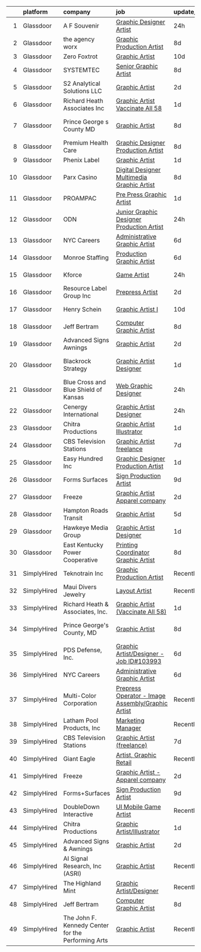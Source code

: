 

|    | platform    | company                                            | job                                                                                                                                                                                                                                                                                                                                                                                                                                                                                                                                                                                                                                                                                                                                                                                                                                                                                                                                             | update_time   | location           |
|---:|:------------|:---------------------------------------------------|:------------------------------------------------------------------------------------------------------------------------------------------------------------------------------------------------------------------------------------------------------------------------------------------------------------------------------------------------------------------------------------------------------------------------------------------------------------------------------------------------------------------------------------------------------------------------------------------------------------------------------------------------------------------------------------------------------------------------------------------------------------------------------------------------------------------------------------------------------------------------------------------------------------------------------------------------|:--------------|:-------------------|
|  1 | Glassdoor   | A F Souvenir                                       | [Graphic Designer Artist](https://www.glassdoor.com/partner/jobListing.htm?pos=124&ao=1136043&s=58&guid=00000181dc95a38da3c20d686f04ce67&src=GD_JOB_AD&t=SR&vt=w&ea=1&cs=1_900b1461&cb=1657263203583&jobListingId=1007990288518&jrtk=3-0-1g7e9b8thk6dj801-1g7e9b8u8i4kg800-72d45175d50678c9-)                                                                                                                                                                                                                                                                                                                                                                                                                                                                                                                                                                                                                                                   | 24h           | Denver, CO         |
|  2 | Glassdoor   | the agency worx                                    | [Graphic Production Artist](https://www.glassdoor.com/partner/jobListing.htm?pos=109&ao=1110586&s=58&guid=00000181dc95a38da3c20d686f04ce67&src=GD_JOB_AD&t=SR&vt=w&ea=1&cs=1_1e48cfe0&cb=1657263203578&jobListingId=1007970749177&cpc=AC285F3A3ECA6BB0&jrtk=3-0-1g7e9b8thk6dj801-1g7e9b8u8i4kg800-f485984348303293--6NYlbfkN0CNOKpjDIEH11s39GTuUki_mvxNbnX5BtDlH5CMrheAnKze_5JrwQ4joDkGUDohP_RjqrhP-GR2nEH1G8I-E5iyp1xUC5nh2zvMHYjNgiosCPg_jkc54M1b8bMjHC2SAqlR6LckluwJcwjk8npBVnGSZrnaG8_kcx9aCaiD9mMyseUQhdkh9Pd6MgHlVaGSRHAErDiIGz8Tc8EhJW1vXrAD52u88I2Ctq3EhP4aMuzqEHTi7QFScQC_7nzfj6EPLNd4NgCoEIhjvg7LP7s7piKOFdNLwdkA8a9NJsqAmYLiMZqb8vTtsv4QuqXOkZtGXWoHSy4Sy8kw20AyUGeajc2RGG6pRMDfbcenLKLAAL1YS502voqy_yRuic3fxhTappc1zFLHubT5Ak2PVdz_dmwGAelXV4eluwVgYzFjulu-Eo5rOcDtJzdpr8D6iQwmVrtp1LiCZv0s3IG-gFaIoWebRNLNzo-B4JtlpU9HSYcjxMojbC1VrQax1sNEyDAX31g%3D)                                                                              | 8d            | New York, NY       |
|  3 | Glassdoor   | Zero Foxtrot                                       | [Graphic Artist](https://www.glassdoor.com/partner/jobListing.htm?pos=101&ao=1110586&s=58&guid=00000181dc95a38da3c20d686f04ce67&src=GD_JOB_AD&t=SR&vt=w&ea=1&cs=1_ad56b799&cb=1657263203577&jobListingId=1007966609813&cpc=76BDADE3D6D9A820&jrtk=3-0-1g7e9b8thk6dj801-1g7e9b8u8i4kg800-403571b16fa71d61--6NYlbfkN0CvahHJL5dpwIe5nlYo2UZJB8CTXAEl9vJAxrd3EfdRQTsMSQezOrtT8DLbVgiZVmfmhrcGSSBOcvpPUnzwspaQ2xjpeQH--bDkidp3qjAt7SvpUlBalkXsthbBTURe5zDcl6GFuaf5plyzSePLxU8blllSPObOvd-tYJRmq5e62C6T6QBb74FGtg6vhChWxOHrNPZLqUIbF0NEPt-ZjXI0zR8ZJQ3u_PnL-qF8FjRweve6J1BlqxGIP_EeSsEKhV_8LSVdyxzWPgVxh1sCY-GFcjzAIDmdmmkQ6s2PUkDajefdAfEP6N0HPdPOFwjba-Dz-Lg5zhDtzVpdZ9ms-HHwjsP5KSxnCIY5vMakyjLiC0yH_265uyWWsYFrB9Kb8Gzf4oiZIKwHiKVO8KwsRB6wWxZoU7rGjGPyBEJpl4l3GCKAdgC6LXBIALk9enPGUFOwxmZ4O-jMbcumsk0oEL_K1qb5ivL6tKO-unLN1S3Z41gBKn7LSR_f)                                                                                                       | 10d           | Austin, TX         |
|  4 | Glassdoor   | SYSTEMTEC                                          | [Senior Graphic Artist](https://www.glassdoor.com/partner/jobListing.htm?pos=103&ao=1110586&s=58&guid=00000181dc95a38da3c20d686f04ce67&src=GD_JOB_AD&t=SR&vt=w&ea=1&cs=1_de9dfe7f&cb=1657263203577&jobListingId=1007970584369&cpc=FD1C1DA32C38CFA7&jrtk=3-0-1g7e9b8thk6dj801-1g7e9b8u8i4kg800-1c09785d8a8d32ae--6NYlbfkN0CNeHUGD7Ue-b3jekiDNDEjo8IY_lj4hSgB0hvmEtWZMBpDCaCGlbtOmcLf53Zw-H0XT1rEr-ewFMlKHS73V37SvcmstHI_pGh0pNCEoqo10GXtXTVayjBmUg4pJx0E1966fAkLXxqvNBtI3x4pOxFm5T1PHZF5oWAk3gyIl-EJSgbq4uGtIvxtQQCUOXg8nPqAC0I1g9V-x3U6yUl6LcLaIHB8q4jDWFSx4bzbRY-5SJV2EJI7kKwPO77Z6j7E_eOLEJv4O48s2echNV8b7prBZXSmTIFXRbuCN_hYojwfPP-QhOVuM68wy6Bi5IDZ4ovOpJSAFpTPrFRRv0BM01ZqKTXcejZ9AgWxsRobIJVk4IENzxvz6oMxuCRzbYh1KDQ1vBVxGrUhlF1bZw9QE2LlpasaLxmb5_ORXgMcCqFIQJTj_6SATey0CxmQpvaDpGxcvshqWZhVYJU0ZC8ITTx7dHLvYAZxKypmQrrG-NSi5I6pn9GYNOR8SmdXj7QDeAraGLKM6AMB3A%3D%3D)                                                                    | 8d            | Washington, DC     |
|  5 | Glassdoor   | S2 Analytical Solutions LLC                        | [Graphic Artist](https://www.glassdoor.com/partner/jobListing.htm?pos=114&ao=1136043&s=58&guid=00000181dc95a38da3c20d686f04ce67&src=GD_JOB_AD&t=SR&vt=w&cs=1_e64da612&cb=1657263203579&jobListingId=1007985126754&jrtk=3-0-1g7e9b8thk6dj801-1g7e9b8u8i4kg800-d9ec6ee124d25bf8-)                                                                                                                                                                                                                                                                                                                                                                                                                                                                                                                                                                                                                                                                 | 2d            | Springfield, VA    |
|  6 | Glassdoor   | Richard Heath   Associates  Inc                    | [Graphic Artist  Vaccinate All 58 ](https://www.glassdoor.com/partner/jobListing.htm?pos=126&ao=1136043&s=58&guid=00000181dc95a38da3c20d686f04ce67&src=GD_JOB_AD&t=SR&vt=w&ea=1&cs=1_bf8d3d27&cb=1657263203583&jobListingId=1007988330469&jrtk=3-0-1g7e9b8thk6dj801-1g7e9b8u8i4kg800-ab30a405e1620886-)                                                                                                                                                                                                                                                                                                                                                                                                                                                                                                                                                                                                                                         | 1d            | California         |
|  7 | Glassdoor   | Prince George s County  MD                         | [Graphic Artist](https://www.glassdoor.com/partner/jobListing.htm?pos=118&ao=1136043&s=58&guid=00000181dc95a38da3c20d686f04ce67&src=GD_JOB_AD&t=SR&vt=w&cs=1_85e1cba2&cb=1657263203579&jobListingId=1007971578889&jrtk=3-0-1g7e9b8thk6dj801-1g7e9b8u8i4kg800-931d933e3e651ea1-)                                                                                                                                                                                                                                                                                                                                                                                                                                                                                                                                                                                                                                                                 | 8d            | Upper Marlboro, MD |
|  8 | Glassdoor   | Premium Health Care                                | [Graphic Designer Production Artist](https://www.glassdoor.com/partner/jobListing.htm?pos=104&ao=1110586&s=58&guid=00000181dc95a38da3c20d686f04ce67&src=GD_JOB_AD&t=SR&vt=w&ea=1&cs=1_6cfab6fc&cb=1657263203578&jobListingId=1007971563523&cpc=1120CD366D53BFD9&jrtk=3-0-1g7e9b8thk6dj801-1g7e9b8u8i4kg800-6150117626b2b501--6NYlbfkN0AI1YOAsjAuBhO_ZWP--8fsiwBVVCkHRlIY0VAYyZMPcdZM2rD0XEu8VgrHK6kTBbhgO7s4A3GzT81C1V3SFUBYTPNMo-Pl0XFraa1i_HOO4ImcA8me1XaEVsOkePSyoBYNhEwFG--ydQFFoSc13QpNuQaTQMlJPewnT-a5RoHnQaLgaXA-vr_EhvnvdrHNLKw9zSg0i-ZWz5oFqebfZl7GXACFndOMnL30qOZF7LImw8-T2gRzN-Q3jV5PDA5s1ojEpTkNS3K7OfrEUBDTfHds_r68h0OT-w03naVGbhr5ZbM2inmXnH5NdIQb9_YyczH_8zMRg89U6ksc3pwDfXkvFFA9yFIw77FSvX_4UtcYf_bRQe_Qq7hLsOBXrR2F8cU3TSOY3vuE5PC0DAYNXTepfb_6yLRENYJ-k_FFtZHw7vGgc1tD3hq6joXQPjH2u1MMfRuVrZnH8SHYd_ONaSD709WxTqVM7cV3gUd9MVievRRxBNdJ4SECrfwNi-KqW-GZrMhDcFVczLIb_hM73II0)                                                   | 8d            | Miami, FL          |
|  9 | Glassdoor   | Phenix Label                                       | [Graphic Artist](https://www.glassdoor.com/partner/jobListing.htm?pos=128&ao=1136043&s=58&guid=00000181dc95a38da3c20d686f04ce67&src=GD_JOB_AD&t=SR&vt=w&ea=1&cs=1_9d8ff382&cb=1657263203584&jobListingId=1007988394445&jrtk=3-0-1g7e9b8thk6dj801-1g7e9b8u8i4kg800-ae8d8ebc4319d5a5-)                                                                                                                                                                                                                                                                                                                                                                                                                                                                                                                                                                                                                                                            | 1d            | Olathe, KS         |
| 10 | Glassdoor   | Parx Casino                                        | [Digital Designer  Multimedia Graphic Artist ](https://www.glassdoor.com/partner/jobListing.htm?pos=125&ao=1136043&s=58&guid=00000181dc95a38da3c20d686f04ce67&src=GD_JOB_AD&t=SR&vt=w&cs=1_bf4aaec4&cb=1657263203583&jobListingId=1007972114591&jrtk=3-0-1g7e9b8thk6dj801-1g7e9b8u8i4kg800-a6a3e10e4d6f83bd-)                                                                                                                                                                                                                                                                                                                                                                                                                                                                                                                                                                                                                                   | 8d            | Bensalem, PA       |
| 11 | Glassdoor   | PROAMPAC                                           | [Pre Press Graphic Artist](https://www.glassdoor.com/partner/jobListing.htm?pos=105&ao=1110586&s=58&guid=00000181dc95a38da3c20d686f04ce67&src=GD_JOB_AD&t=SR&vt=w&cs=1_3eb156a4&cb=1657263203577&jobListingId=1007988433433&cpc=F4EED0218A761C36&jrtk=3-0-1g7e9b8thk6dj801-1g7e9b8u8i4kg800-a835ed49db1f0d24--6NYlbfkN0BUPABD-JdRRDh7EmCLK9y_9dLWAT252xWhbSL5vLFFgzDoGehMPxe0J0NsvqVH9pVms9GCkcYvKRVeYfondjsbaK248dQzmC3Q_vwrTqc7oAlQPvK_O7_BUC-zFjGaYW0KaMgZiUEuIm_x3pRNN3lg1bfKFVoWxevcDEPz8GOtOMpqiRIPUv7H2AKYlxCVViPo8KkgrV4CwtcuLdpiEdJ-UP3yjMWhQbqaiWvQEjupKI4jCwqo6nqDywBEs9p1Xe7CwQBxCQkF61vGHVwktnzAGKmFSJmPdGQ6AnaWp5syKbcCnEkdHRWcRscfRmHuvzVpq85Isj2DWTvZQWIouBVC0xx7EiaoTnqvYesi5N833s5_vqdnkRtkFtn8LwOW2IZBn_iki-CvnCa0IC_5KhnCPUnulJfHFzyeAeiIT9QdX7ny9YQEB3x9xEPR25UQtWmJrJm2cm3jBY3nawkk5OY6rIsColyMBtaQZbU47XJd3W8UqUpT6sWb_vATLrtxABs%3D)                                                                                    | 1d            | Rocky Mount, VA    |
| 12 | Glassdoor   | ODN                                                | [Junior Graphic Designer Production Artist](https://www.glassdoor.com/partner/jobListing.htm?pos=121&ao=1136043&s=58&guid=00000181dc95a38da3c20d686f04ce67&src=GD_JOB_AD&t=SR&vt=w&ea=1&cs=1_29b12c46&cb=1657263203580&jobListingId=1007991155526&jrtk=3-0-1g7e9b8thk6dj801-1g7e9b8u8i4kg800-467957667c8729d5-)                                                                                                                                                                                                                                                                                                                                                                                                                                                                                                                                                                                                                                 | 24h           | Chattanooga, TN    |
| 13 | Glassdoor   | NYC Careers                                        | [Administrative Graphic Artist](https://www.glassdoor.com/partner/jobListing.htm?pos=116&ao=1136043&s=58&guid=00000181dc95a38da3c20d686f04ce67&src=GD_JOB_AD&t=SR&vt=w&cs=1_7a2b2da1&cb=1657263203579&jobListingId=1007976262476&jrtk=3-0-1g7e9b8thk6dj801-1g7e9b8u8i4kg800-aaea35917615cc3a-)                                                                                                                                                                                                                                                                                                                                                                                                                                                                                                                                                                                                                                                  | 6d            | Brooklyn, NY       |
| 14 | Glassdoor   | Monroe Staffing                                    | [Production Graphic Artist](https://www.glassdoor.com/partner/jobListing.htm?pos=107&ao=1110586&s=58&guid=00000181dc95a38da3c20d686f04ce67&src=GD_JOB_AD&t=SR&vt=w&ea=1&cs=1_ab5c992d&cb=1657263203578&jobListingId=1007977057956&cpc=1CBFC3E34E2A31FF&jrtk=3-0-1g7e9b8thk6dj801-1g7e9b8u8i4kg800-4c0bb28b7801a813--6NYlbfkN0D2oPcu62nCOEusvX-PkQ72CJmgvRX8N0x0rMs1pP2toU8TColOzD96WcJGW4YrKJiNYPxl92PkDOUx71q16XnOZyR63ajmW_ci0CWGJJbxWw2rD9RUyrZikor9SYF99-8_Y51t21LMwSCkDXuGsEodC3FN6FvBUjmF4tcKJxm3tmBH5kajTDpGs8-2l2nrknq1KkqCnqWgSYatE--FLDCzkz_mUbuKKrj5VDvVyk3eezQAgbCa4FLq5LQQehYOBKzJcC8LoGX7RPu_kCfWulpLvS04yZ7HYSKy1cenmCYso4fXw17ULCEFrldfWz3mw8Jwce_QT-kIXARj63ccOUl-zpSPrbIqVBES-W9Bmr-LlnWnqBgmh2agWR6s-zUVwrt-09ZRvxxVJffC2KS5CrCGo4xdy8EnDgyQGPoObe33wVkujz3lG-1OQfLbazRp0771Web6eOdAK62semX9-2mjGR2iT50pjdqZHDKYKQsMz1PRfkcF96Ee-D5qDn8R128ddGK4Gooa4w%3D%3D)                                                                | 6d            | Monroe, CT         |
| 15 | Glassdoor   | Kforce                                             | [Game Artist](https://www.glassdoor.com/partner/jobListing.htm?pos=110&ao=1110586&s=58&guid=00000181dc95a38da3c20d686f04ce67&src=GD_JOB_AD&t=SR&vt=w&cs=1_59f30b8c&cb=1657263203578&jobListingId=1007990534780&cpc=2CAED5C921A5F994&jrtk=3-0-1g7e9b8thk6dj801-1g7e9b8u8i4kg800-c94f465010dce5e7--6NYlbfkN0C5IatSLh_Ak1q39eQQoPIxD737RW9NeiYGvIRXkrLjEBkC4LI6KweFWWPiS1Pvvlz4bIzlPycAh_GUDEIPXZwE8uuCWpYTw1JhwJShr6Cgu-e1AuvNl5KJOQjKqMCEva4h-yq71ZpRc_Li68F0YExLUa8X37j30fW1NVX29JKsjEGDw9395w5zmkiKklQ72qBK_ri2jLzi8o2ot-dKUeQMx9yfz5F_coHYLPHjwPESLk9qZPGYSfpOwobwVXYpxrPypiOCBmyq8J7Q4bUYVimLof0DD2_Uf-OWoYdKmp4W_oNTgLS2a52eVTVvPvNui-eKcY9Nc0uuPyND8ac1LmiJUwz9spM3-PxCkXGLfTok4mZl98ISm6COc_AFAnvjBC1efZGJfREqZuDWnCfxQFJRgKjKUS3EU1zGOVjW4h8_O3mI1Ml8T7POssqtovEw78YNCeGrlcv_kXJBOx-RqIzf3FJvCM93Ncw0Yf4bUB5oebpgC8B_-vXavELvJ1xqiqZ5tkMdN9RqQSPeXDmZ9kMVQvZZ4UeoZbehtSXDHXz2Fbvfz-ipY1iqLhSFd1u3wFw1TVyDAnf_pmN26Nt6cy7gUgR9DuKu3cc%3D) | 24h           | Redmond, WA        |
| 16 | Glassdoor   | Resource Label Group  Inc                          | [Prepress Artist](https://www.glassdoor.com/partner/jobListing.htm?pos=129&ao=1136043&s=58&guid=00000181dc95a38da3c20d686f04ce67&src=GD_JOB_AD&t=SR&vt=w&cs=1_f3298745&cb=1657263203584&jobListingId=1007985938227&jrtk=3-0-1g7e9b8thk6dj801-1g7e9b8u8i4kg800-abbfeaf9b8811fb0-)                                                                                                                                                                                                                                                                                                                                                                                                                                                                                                                                                                                                                                                                | 2d            | Franklin, TN       |
| 17 | Glassdoor   | Henry Schein                                       | [Graphic Artist I](https://www.glassdoor.com/partner/jobListing.htm?pos=123&ao=1136043&s=58&guid=00000181dc95a38da3c20d686f04ce67&src=GD_JOB_AD&t=SR&vt=w&cs=1_9e5f3678&cb=1657263203580&jobListingId=1007966245863&jrtk=3-0-1g7e9b8thk6dj801-1g7e9b8u8i4kg800-7853da9d336048f1-)                                                                                                                                                                                                                                                                                                                                                                                                                                                                                                                                                                                                                                                               | 10d           | New York, NY       |
| 18 | Glassdoor   | Jeff Bertram                                       | [Computer Graphic Artist](https://www.glassdoor.com/partner/jobListing.htm?pos=111&ao=1136043&s=58&guid=00000181dc95a38da3c20d686f04ce67&src=GD_JOB_AD&t=SR&vt=w&ea=1&cs=1_8417c24a&cb=1657263203578&jobListingId=1007970966885&jrtk=3-0-1g7e9b8thk6dj801-1g7e9b8u8i4kg800-9fe023e76ef86bdf-)                                                                                                                                                                                                                                                                                                                                                                                                                                                                                                                                                                                                                                                   | 8d            | Remote             |
| 19 | Glassdoor   | Advanced Signs   Awnings                           | [Graphic Artist](https://www.glassdoor.com/partner/jobListing.htm?pos=112&ao=1136043&s=58&guid=00000181dc95a38da3c20d686f04ce67&src=GD_JOB_AD&t=SR&vt=w&ea=1&cs=1_25ebdde6&cb=1657263203579&jobListingId=1007984614944&jrtk=3-0-1g7e9b8thk6dj801-1g7e9b8u8i4kg800-b246c33f6221cdef-)                                                                                                                                                                                                                                                                                                                                                                                                                                                                                                                                                                                                                                                            | 2d            | New Bern, NC       |
| 20 | Glassdoor   | Blackrock Strategy                                 | [Graphic Artist Designer](https://www.glassdoor.com/partner/jobListing.htm?pos=127&ao=1136043&s=58&guid=00000181dc95a38da3c20d686f04ce67&src=GD_JOB_AD&t=SR&vt=w&ea=1&cs=1_eac6af38&cb=1657263203583&jobListingId=1007987586906&jrtk=3-0-1g7e9b8thk6dj801-1g7e9b8u8i4kg800-2905c8711054bbdc-)                                                                                                                                                                                                                                                                                                                                                                                                                                                                                                                                                                                                                                                   | 1d            | Fort Campbell, KY  |
| 21 | Glassdoor   | Blue Cross and Blue Shield of Kansas               | [Web   Graphic Designer](https://www.glassdoor.com/partner/jobListing.htm?pos=130&ao=1136043&s=58&guid=00000181dc95a38da3c20d686f04ce67&src=GD_JOB_AD&t=SR&vt=w&cs=1_c712af9b&cb=1657263203584&jobListingId=1007990691312&jrtk=3-0-1g7e9b8thk6dj801-1g7e9b8u8i4kg800-a646a3c5cc0d5ebb-)                                                                                                                                                                                                                                                                                                                                                                                                                                                                                                                                                                                                                                                         | 24h           | Topeka, KS         |
| 22 | Glassdoor   | Cenergy International                              | [Graphic Artist Designer](https://www.glassdoor.com/partner/jobListing.htm?pos=108&ao=1110586&s=58&guid=00000181dc95a38da3c20d686f04ce67&src=GD_JOB_AD&t=SR&vt=w&ea=1&cs=1_54f87c76&cb=1657263203578&jobListingId=1007991117614&cpc=C4A69CCDBB3B9599&jrtk=3-0-1g7e9b8thk6dj801-1g7e9b8u8i4kg800-acc79e9177acdb53--6NYlbfkN0ATmQl8QC8MsPSUYtg6QcSsrNiCenr3UAJ1SEX3NO47gT5gau_sl1UzcgxpZ484uFgL3kTDpK3c14-feX2hKfmzTD-5rDfx3eVLhgtjzYbFunfQ8L9yjAm6G4qLPcYEVxR2JoEuY0bG0rzGb4D7c39EGEJtdseHjYiw8lysd0_ZoOKk6ydarD6OhrTpDwoN3tdaDcTwBaEDc_AoP-LzIlHlISz8yH0YdF7BQaCWDp0l6QWm9F8OZbV6TMqpCShkLkaZ3TLbCMx0HLiBsuI5qIb0B6XerZceV5t3O03MukD8cbV8jizFI-UY3gu9YMIbE7Y-rMdoVaEpHT6EGi7czPjipAndSEhgSJ5xfZF3l9CJLS-o9wBvzDtNfPfywXpWzG__Ddgq5Myv5oXAP6tV72277n8LGdfgD78CMtG8O6t5qJmWTbyGKODkpq7zzqPylpwplrxhRI8JGbY4DuFWUVhLAmUzc-eaOtdWmn2J8GAGKNM5yxxKS-ZaJKSJFXnmsj74s6sFKsI77Q%3D%3D)                                                                  | 24h           | Orlando, FL        |
| 23 | Glassdoor   | Chitra Productions                                 | [Graphic Artist Illustrator](https://www.glassdoor.com/partner/jobListing.htm?pos=102&ao=1110586&s=58&guid=00000181dc95a38da3c20d686f04ce67&src=GD_JOB_AD&t=SR&vt=w&ea=1&cs=1_ff314e75&cb=1657263203577&jobListingId=1007987866513&cpc=ACAF1607C5C1E404&jrtk=3-0-1g7e9b8thk6dj801-1g7e9b8u8i4kg800-206e62536260ddf6--6NYlbfkN0CFmdMSSY4kg3MhvZbVXaRfLuSoGz10sIYhD1Of8-ust72TMiHcz2eqonNOqiD3dfD7HE37ZfRxIfVWMoj7VTh7Gf0FFbkTOhM53Vz8hk5N3MzHTHGoE5NgS_DKtxi8yHDdy1BLzDKGFWS8umdQCXzAe6ovjf0PuoVy9EZ3NTZz3V5uT5eB3jgDwMu90RVJrptfhvI2m0xpMbrv3xzd95FFKGZvcqWIHMkx4qsxGYa5kjIh5Kix7TEgjxB-yz10tPXQCBPpkZo_kbUw2LAlWG-x6soDDtA1RpaTDq9imLXHophuOi5rQsPnR6FGkjEJOpBAnfeMy8b1_dTGBPMdgj_MIRV7UILXGpIO_0ynLnLC4u_haUSMYm32Qvb3cpKXZJv6nhYKXlDQDax43F5Fr79Ajn0etIT53XRtxkdPFJ6mkntUh2dMRtBeURhS8wSh-1GRz8kq-K3dg0F3JWbrcRf9WdRNRk80hJC0LWNbCWtnxMJ-000z555aBdt2ZIZHsVQ%3D)                                                                             | 1d            | Panama City, FL    |
| 24 | Glassdoor   | CBS Television Stations                            | [Graphic Artist  freelance ](https://www.glassdoor.com/partner/jobListing.htm?pos=115&ao=1136043&s=58&guid=00000181dc95a38da3c20d686f04ce67&src=GD_JOB_AD&t=SR&vt=w&cs=1_5691ab01&cb=1657263203579&jobListingId=1007974549933&jrtk=3-0-1g7e9b8thk6dj801-1g7e9b8u8i4kg800-c7a322d861ee6369-)                                                                                                                                                                                                                                                                                                                                                                                                                                                                                                                                                                                                                                                     | 7d            | New York, NY       |
| 25 | Glassdoor   | Easy Hundred Inc                                   | [Graphic Designer Production Artist](https://www.glassdoor.com/partner/jobListing.htm?pos=106&ao=1110586&s=58&guid=00000181dc95a38da3c20d686f04ce67&src=GD_JOB_AD&t=SR&vt=w&ea=1&cs=1_b2f1b233&cb=1657263203578&jobListingId=1007987716739&cpc=32EE424DE2B657EB&jrtk=3-0-1g7e9b8thk6dj801-1g7e9b8u8i4kg800-a1f175cb8d761c99--6NYlbfkN0DzFcgFZSW24QBnmHK7x-Aatnd7JHF6x6XqYmHmLEvBNkdR6SQ0tPXIJmjP1lIiGSMwFfdYZ2cYvsSFVRrF3aIGUU-nUlUv-UyUk-GcDHtQ9aXwm6bmv-DYK32QO1p2F-sx24LRq5lcPYiyuNXVAsoBV6_ZvOnvooVGoTtSQOYiMGodAavZQKnXQ-aKdeU9LReS9oTK-DoFC6T2aK1-WmapiNNDUc9p3qeKrZpoQEixc4XE_tNxkyYErEPF38TPWSNm8iOBlIFzEzyCGLtVLgmfZjvO38_MJI3ytumZlj1hphrdobBcEaRde0oLNAl2l2TqADuH90xI3Hy71RzwOpLS5t9P0j7hRZ0lWIWrPad7CWe2KKGpE1Xk5i_iE2mZEO2P9PwAqt0F0-CuEzcamKqGjAThFR_OGLYztm28lUqCxisTd5ESJX9Ma0QI95y90p9mcSJBJYHX_D7mgbvWkbb6NwkqP7YL31oeHjKapGbDHpsOgXrYUlazDIKV0KO96W0%3D)                                                                     | 1d            | Flushing, NY       |
| 26 | Glassdoor   | Forms Surfaces                                     | [Sign Production Artist](https://www.glassdoor.com/partner/jobListing.htm?pos=119&ao=1136043&s=58&guid=00000181dc95a38da3c20d686f04ce67&src=GD_JOB_AD&t=SR&vt=w&ea=1&cs=1_55e85375&cb=1657263203579&jobListingId=1007968832482&jrtk=3-0-1g7e9b8thk6dj801-1g7e9b8u8i4kg800-9f3c22ff06ab04e4-)                                                                                                                                                                                                                                                                                                                                                                                                                                                                                                                                                                                                                                                    | 9d            | Remote             |
| 27 | Glassdoor   | Freeze                                             | [Graphic Artist   Apparel company](https://www.glassdoor.com/partner/jobListing.htm?pos=117&ao=1136043&s=58&guid=00000181dc95a38da3c20d686f04ce67&src=GD_JOB_AD&t=SR&vt=w&ea=1&cs=1_5b57ced7&cb=1657263203579&jobListingId=1007985077665&jrtk=3-0-1g7e9b8thk6dj801-1g7e9b8u8i4kg800-9e56203f37ef1829-)                                                                                                                                                                                                                                                                                                                                                                                                                                                                                                                                                                                                                                          | 2d            | New York, NY       |
| 28 | Glassdoor   | Hampton Roads Transit                              | [Graphic Artist](https://www.glassdoor.com/partner/jobListing.htm?pos=120&ao=1136043&s=58&guid=00000181dc95a38da3c20d686f04ce67&src=GD_JOB_AD&t=SR&vt=w&cs=1_a2f81862&cb=1657263203579&jobListingId=1007978612378&jrtk=3-0-1g7e9b8thk6dj801-1g7e9b8u8i4kg800-ded34be5026ab7c7-)                                                                                                                                                                                                                                                                                                                                                                                                                                                                                                                                                                                                                                                                 | 5d            | Norfolk, VA        |
| 29 | Glassdoor   | Hawkeye Media Group                                | [Graphic Artist Designer](https://www.glassdoor.com/partner/jobListing.htm?pos=113&ao=1136043&s=58&guid=00000181dc95a38da3c20d686f04ce67&src=GD_JOB_AD&t=SR&vt=w&ea=1&cs=1_e460b4a9&cb=1657263203579&jobListingId=1007987470978&jrtk=3-0-1g7e9b8thk6dj801-1g7e9b8u8i4kg800-cbc63cd21e312241-)                                                                                                                                                                                                                                                                                                                                                                                                                                                                                                                                                                                                                                                   | 1d            | Bethlehem, PA      |
| 30 | Glassdoor   | East Kentucky Power Cooperative                    | [Printing Coordinator   Graphic Artist](https://www.glassdoor.com/partner/jobListing.htm?pos=122&ao=1136043&s=58&guid=00000181dc95a38da3c20d686f04ce67&src=GD_JOB_AD&t=SR&vt=w&cs=1_54c3c6f6&cb=1657263203580&jobListingId=1007970456706&jrtk=3-0-1g7e9b8thk6dj801-1g7e9b8u8i4kg800-8cc1130621d586f2-)                                                                                                                                                                                                                                                                                                                                                                                                                                                                                                                                                                                                                                          | 8d            | Winchester, KY     |
| 31 | SimplyHired | Teknotrain Inc                                     | [Graphic Production Artist](https://www.simplyhired.com/job/XHT73fEPnM3TP-7hEVC461K4Ay9Xtq0uO8ftbb1BMwvccj5nl0w2Dg?q=graphic+artist)                                                                                                                                                                                                                                                                                                                                                                                                                                                                                                                                                                                                                                                                                                                                                                                                            | Recently      | Remote             |
| 32 | SimplyHired | Maui Divers Jewelry                                | [Layout Artist](https://www.simplyhired.com/job/2WcnSXprVowA6DSqK-LU1EpYU9SFcD80Tx3PyfW5B_UfEpc_V-z4EQ?q=graphic+artist)                                                                                                                                                                                                                                                                                                                                                                                                                                                                                                                                                                                                                                                                                                                                                                                                                        | Recently      | Honolulu, HI       |
| 33 | SimplyHired | Richard Heath & Associates, Inc.                   | [Graphic Artist (Vaccinate All 58)](https://www.simplyhired.com/job/-UO1wqM7VO6uWaqhMCB0iyCBBgQEYGzbmqY8cVJDyvx__aIww4H5kw?q=graphic+artist)                                                                                                                                                                                                                                                                                                                                                                                                                                                                                                                                                                                                                                                                                                                                                                                                    | 1d            | California         |
| 34 | SimplyHired | Prince George's County, MD                         | [Graphic Artist](https://www.simplyhired.com/job/OWw9j6_jodD4aTdNz5570TqVPZ1ShBh7emmkmAJswY3JOXY66DoyGg?q=graphic+artist)                                                                                                                                                                                                                                                                                                                                                                                                                                                                                                                                                                                                                                                                                                                                                                                                                       | 8d            | Upper Marlboro, MD |
| 35 | SimplyHired | PDS Defense, Inc.                                  | [Graphic Artist/Designer - Job ID#103993](https://www.simplyhired.com/job/V-4IyakL_274LRkYtQ3j2-csa-Bn3xf_dknAUW5XMCLs616wrDrRyA?q=graphic+artist)                                                                                                                                                                                                                                                                                                                                                                                                                                                                                                                                                                                                                                                                                                                                                                                              | 6d            | Owego, NY          |
| 36 | SimplyHired | NYC Careers                                        | [Administrative Graphic Artist](https://www.simplyhired.com/job/Ip0w3hTZACMddFUwGKSoNHaPgNfUTmEMcFmIW8fhPTNvr_fmre5rNQ?q=graphic+artist)                                                                                                                                                                                                                                                                                                                                                                                                                                                                                                                                                                                                                                                                                                                                                                                                        | 6d            | Brooklyn, NY       |
| 37 | SimplyHired | Multi-Color Corporation                            | [Prepress Operator - Image Assembly/Graphic Artist](https://www.simplyhired.com/job/1qHELJjjXfR1CHgqcxwNOQG86ZmyKgR20Y1qjp5LJYmILK6homgZTQ?q=graphic+artist)                                                                                                                                                                                                                                                                                                                                                                                                                                                                                                                                                                                                                                                                                                                                                                                    | Recently      | Dawsonville, GA    |
| 38 | SimplyHired | Latham Pool Products, Inc                          | [Marketing Manager](https://www.simplyhired.com/job/dPT9JtrjiVR5UNpO4P3Nt4vqBLTeWHFe__NZky4UZgZ-JqxxoFePxw?q=graphic+artist)                                                                                                                                                                                                                                                                                                                                                                                                                                                                                                                                                                                                                                                                                                                                                                                                                    | Recently      | Latham, NY         |
| 39 | SimplyHired | CBS Television Stations                            | [Graphic Artist (freelance)](https://www.simplyhired.com/job/avb6F1HPrwR7-gGf6nVaryDANQxps8E0GRfNISAHya0n4hmH72ZZMw?q=graphic+artist)                                                                                                                                                                                                                                                                                                                                                                                                                                                                                                                                                                                                                                                                                                                                                                                                           | 7d            | New York, NY       |
| 40 | SimplyHired | Giant Eagle                                        | [Artist, Graphic Retail](https://www.simplyhired.com/job/muZKysdsdlK9dneBlig504FJj6YC7dbnN6xijARYg1qmjllh5YM-0g?q=graphic+artist)                                                                                                                                                                                                                                                                                                                                                                                                                                                                                                                                                                                                                                                                                                                                                                                                               | Recently      | Columbus, OH       |
| 41 | SimplyHired | Freeze                                             | [Graphic Artist - Apparel company](https://www.simplyhired.com/job/06-hRvdpxdGSvH23_JlO1u6SHfAjKyjfzFgTI67JfOU1NcsxLCRfcA?q=graphic+artist)                                                                                                                                                                                                                                                                                                                                                                                                                                                                                                                                                                                                                                                                                                                                                                                                     | 2d            | New York, NY       |
| 42 | SimplyHired | Forms+Surfaces                                     | [Sign Production Artist](https://www.simplyhired.com/job/s1OHNKFJ683oGNYVCSE3-rdfkybzpzJutxWziczkFGQ_JR4g4ZL57g?q=graphic+artist)                                                                                                                                                                                                                                                                                                                                                                                                                                                                                                                                                                                                                                                                                                                                                                                                               | 9d            | Remote             |
| 43 | SimplyHired | DoubleDown Interactive                             | [UI Mobile Game Artist](https://www.simplyhired.com/job/TOxGl5diRsz23HAJC9oePvNB-v4d2dBG2z6ABLiDKoxs86ndD_kO9w?q=graphic+artist)                                                                                                                                                                                                                                                                                                                                                                                                                                                                                                                                                                                                                                                                                                                                                                                                                | Recently      | Seattle, WA        |
| 44 | SimplyHired | Chitra Productions                                 | [Graphic Artist/Illustrator](https://www.simplyhired.com/job/xZDv17r9GBckGpWW3dWxa54W3rBcyD6zvT3SzghvZkTmsun8c5LXUg?q=graphic+artist)                                                                                                                                                                                                                                                                                                                                                                                                                                                                                                                                                                                                                                                                                                                                                                                                           | 1d            | Panama City, FL    |
| 45 | SimplyHired | Advanced Signs & Awnings                           | [Graphic Artist](https://www.simplyhired.com/job/jkH6i4vT_KKCsIX2qjex9gKpatu5XrmK_cjm-kblPHbDN6qgz86STw?q=graphic+artist)                                                                                                                                                                                                                                                                                                                                                                                                                                                                                                                                                                                                                                                                                                                                                                                                                       | 2d            | New Bern, NC       |
| 46 | SimplyHired | AI Signal Research, Inc (ASRI)                     | [Graphic Artist](https://www.simplyhired.com/job/J5Winou99vtasD6QK2yMRWOFM2iJriIJLFmQNf9-aheJx6jGm-vgFA?q=graphic+artist)                                                                                                                                                                                                                                                                                                                                                                                                                                                                                                                                                                                                                                                                                                                                                                                                                       | Recently      | Dahlgren, VA       |
| 47 | SimplyHired | The Highland Mint                                  | [Graphic Artist/Designer](https://www.simplyhired.com/job/4fZvqrcvKFhJ2b1f_F_NtMEr8XmeQ0HUl_qBupyje6dRp2zwmiapJA?q=graphic+artist)                                                                                                                                                                                                                                                                                                                                                                                                                                                                                                                                                                                                                                                                                                                                                                                                              | Recently      | Melbourne, FL      |
| 48 | SimplyHired | Jeff Bertram                                       | [Computer Graphic Artist](https://www.simplyhired.com/job/MHlbys4FgKDiIf5JwhfnvCRhQaJfRwu8ykeapjAGofP7nPLrSYaHKg?q=graphic+artist)                                                                                                                                                                                                                                                                                                                                                                                                                                                                                                                                                                                                                                                                                                                                                                                                              | 8d            | Remote             |
| 49 | SimplyHired | The John F. Kennedy Center for the Performing Arts | [Graphic Artist](https://www.simplyhired.com/job/5MICq_O1F7Ystgf4R84Txx7IfjTPEIRjddoX_E0DdHDUB14egNdgkQ?q=graphic+artist)                                                                                                                                                                                                                                                                                                                                                                                                                                                                                                                                                                                                                                                                                                                                                                                                                       | Recently      | Washington, DC     |